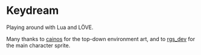 # Keydream

Playing around with Lua and LÖVE.

Many thanks to [cainos](https://cainos.itch.io/) for the top-down environment art, and to [rgs_dev](https://rgsdev.itch.io/) for the main character sprite.
